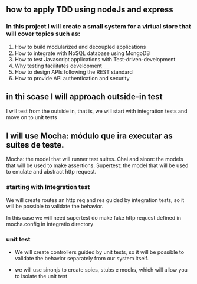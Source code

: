 ## how to apply TDD using nodeJs and express

### In this project I will create a small system for a virtual store that will cover topics such as:

1. How to build modularized and decoupled applications
2. How to integrate with NoSQL database using MongoDB
3. How to test Javascript applications with Test-driven-development
4. Why testing facilitates development
5. How to design APIs following the REST standard
6. How to provide API authentication and security

## in thi scase I will approach outside-in test

I will test from the outside in, that is, we will start with integration tests and move on to unit tests

## I will use Mocha: módulo que ira executar as suites de teste.

Mocha: the model that will runner test suites.
Chai and sinon: the models that will be used to make assertions.
Supertest: the model that will be used to emulate and abstract http request.

### starting with Integration test

We will create routes an http req and res guided by integration tests, so it will be possible to validate the behavior.

In this case we will need supertest do make fake http request defined in mocha.config in integratio directory

### unit test

- We will create controllers guided by unit tests, so it will be possible to validate the behavior separately from our system itself.

- we will use sinonjs to create spies, stubs e mocks, which will allow you to isolate the unit test
